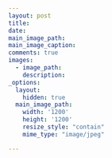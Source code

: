 ```yaml
---
layout: post
title:
date:
main_image_path:
main_image_caption:
comments: true
images:
  - image_path:
    description:
_options:
  layout:
    hidden: true
  main_image_path:
    width: '1200'
    height: '1200'
    resize_style: "contain"
    mime_type: "image/jpeg"

---
```

